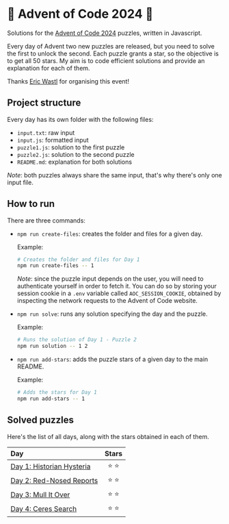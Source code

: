 # 🌲 Advent of Code 2024 🌲

Solutions for the [Advent of Code 2024](https://adventofcode.com/2024) puzzles, written in Javascript.

Every day of Advent two new puzzles are released, but you need to solve the first to unlock the second. Each puzzle grants a star, so the objective is to get all 50 stars. My aim is to code efficient solutions and provide an explanation for each of them.

Thanks [Eric Wastl](https://twitter.com/ericwastl) for organising this event!

## Project structure

Every day has its own folder with the following files:

-   `input.txt`: raw input
-   `input.js`: formatted input
-   `puzzle1.js`: solution to the first puzzle
-   `puzzle2.js`: solution to the second puzzle
-   `README.md`: explanation for both solutions

_Note_: both puzzles always share the same input, that's why there's only one input file.

## How to run

There are three commands:

-   `npm run create-files`: creates the folder and files for a given day.

    Example:

    ```sh
    # Creates the folder and files for Day 1
    npm run create-files -- 1
    ```

    _Note_: since the puzzle input depends on the user, you will need to authenticate yourself in order to fetch it. You can do so by storing your session cookie in a `.env` variable called `AOC_SESSION_COOKIE`, obtained by inspecting the network requests to the Advent of Code website.

-   `npm run solve`: runs any solution specifying the day and the puzzle.

    Example:

    ```sh
    # Runs the solution of Day 1 - Puzzle 2
    npm run solution -- 1 2
    ```

-   `npm run add-stars`: adds the puzzle stars of a given day to the main README.

    Example:

    ```sh
    # Adds the stars for Day 1
    npm run add-stars -- 1
    ```

## Solved puzzles

Here's the list of all days, along with the stars obtained in each of them.

| Day                                 |  Stars  |
| :---------------------------------- | :-----: |
| [Day 1: Historian Hysteria](./day1) | ⭐️ ⭐️ |
| [Day 2: Red-Nosed Reports](./day2)  | ⭐️ ⭐️ |
| [Day 3: Mull It Over](./day3)       | ⭐️ ⭐️ |
| [Day 4: Ceres Search](./day4)       | ⭐️ ⭐️ |
